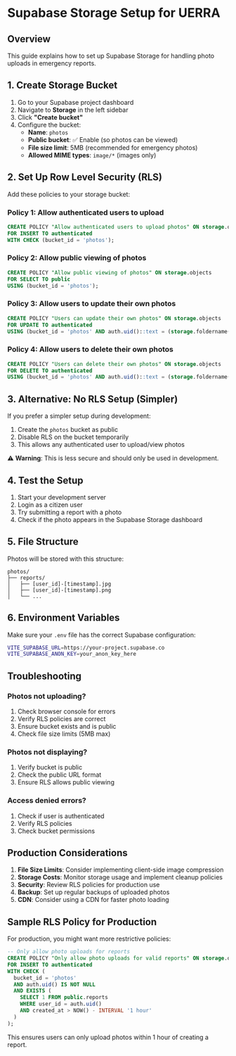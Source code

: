 # Supabase Storage Setup for UERRA

## Overview
This guide explains how to set up Supabase Storage for handling photo uploads in emergency reports.

## 1. Create Storage Bucket

1. Go to your Supabase project dashboard
2. Navigate to **Storage** in the left sidebar
3. Click **"Create bucket"**
4. Configure the bucket:
   - **Name**: `photos`
   - **Public bucket**: ✅ Enable (so photos can be viewed)
   - **File size limit**: 5MB (recommended for emergency photos)
   - **Allowed MIME types**: `image/*` (images only)

## 2. Set Up Row Level Security (RLS)

Add these policies to your storage bucket:

### Policy 1: Allow authenticated users to upload
```sql
CREATE POLICY "Allow authenticated users to upload photos" ON storage.objects 
FOR INSERT TO authenticated 
WITH CHECK (bucket_id = 'photos');
```

### Policy 2: Allow public viewing of photos
```sql
CREATE POLICY "Allow public viewing of photos" ON storage.objects 
FOR SELECT TO public 
USING (bucket_id = 'photos');
```

### Policy 3: Allow users to update their own photos
```sql
CREATE POLICY "Users can update their own photos" ON storage.objects 
FOR UPDATE TO authenticated 
USING (bucket_id = 'photos' AND auth.uid()::text = (storage.foldername(name))[1]);
```

### Policy 4: Allow users to delete their own photos
```sql
CREATE POLICY "Users can delete their own photos" ON storage.objects 
FOR DELETE TO authenticated 
USING (bucket_id = 'photos' AND auth.uid()::text = (storage.foldername(name))[1]);
```

## 3. Alternative: No RLS Setup (Simpler)

If you prefer a simpler setup during development:

1. Create the `photos` bucket as public
2. Disable RLS on the bucket temporarily
3. This allows any authenticated user to upload/view photos

⚠️ **Warning**: This is less secure and should only be used in development.

## 4. Test the Setup

1. Start your development server
2. Login as a citizen user
3. Try submitting a report with a photo
4. Check if the photo appears in the Supabase Storage dashboard

## 5. File Structure

Photos will be stored with this structure:
```
photos/
├── reports/
│   ├── [user_id]-[timestamp].jpg
│   ├── [user_id]-[timestamp].png
│   └── ...
```

## 6. Environment Variables

Make sure your `.env` file has the correct Supabase configuration:
```bash
VITE_SUPABASE_URL=https://your-project.supabase.co
VITE_SUPABASE_ANON_KEY=your_anon_key_here
```

## Troubleshooting

### Photos not uploading?
1. Check browser console for errors
2. Verify RLS policies are correct
3. Ensure bucket exists and is public
4. Check file size limits (5MB max)

### Photos not displaying?
1. Verify bucket is public
2. Check the public URL format
3. Ensure RLS allows public viewing

### Access denied errors?
1. Check if user is authenticated
2. Verify RLS policies
3. Check bucket permissions

## Production Considerations

1. **File Size Limits**: Consider implementing client-side image compression
2. **Storage Costs**: Monitor storage usage and implement cleanup policies
3. **Security**: Review RLS policies for production use
4. **Backup**: Set up regular backups of uploaded photos
5. **CDN**: Consider using a CDN for faster photo loading

## Sample RLS Policy for Production

For production, you might want more restrictive policies:

```sql
-- Only allow photo uploads for reports
CREATE POLICY "Only allow photo uploads for valid reports" ON storage.objects 
FOR INSERT TO authenticated 
WITH CHECK (
  bucket_id = 'photos' 
  AND auth.uid() IS NOT NULL
  AND EXISTS (
    SELECT 1 FROM public.reports 
    WHERE user_id = auth.uid() 
    AND created_at > NOW() - INTERVAL '1 hour'
  )
);
```

This ensures users can only upload photos within 1 hour of creating a report.

